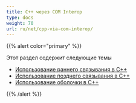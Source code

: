 ```yaml
---
title: C++ через COM Interop
type: docs
weight: 70
url: ru/net/cpp-via-com-interop/
---
```


{{% alert color="primary" %}}

Этот раздел содержит следующие темы

- [Использование раннего связывания в C++](/pdf/net/using-early-binding-in-cpp/)
- [Использование позднего связывания в C++](/pdf/net/using-late-binding-in-cpp/)
- [Использование оболочки в C++](/pdf/net/using-wrapper-in-cpp/)

{{% /alert %}}

